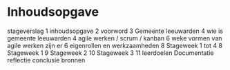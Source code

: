 # **Inhoudsopgave**

stageverslag 1
inhoudsopgave 2
voorword 3
Gemeente leeuwarden 4
	wie is gemeente leeuwarden 4
	agile werken / scrum / kanban 6
		weke vormen van agile werken zijn er 6
eigenrollen en werkzaamheden 8
	Stageweek 1 tot 4 8
	Stageweek 1 9
	Stageweek 2 10
	Stageweek 3 11
leerdoelen
Documentatie
reflectie
conclusie
bronnen
